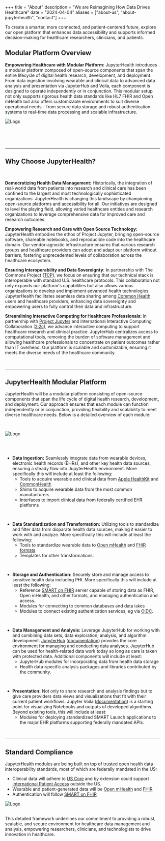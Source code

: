 +++
title = "About"
description = "We are Reimagining How Data Drives Healthcare"
date = "2024-04-04"
aliases = ["about-us", "about-jupyterhealth", "contact"]
+++

<!-- <p style="text-align: center; font-weight: 500; font-size: 36px">We Are Reimagining How Data Drives Healthcare.</p>  -->


To create a smarter, more connected, and patient-centered future, explore our open platform that enhances data accessibility and supports informed decision-making for healthcare researchers, clinicians, and patients.

<!-- [Go to Modular Section](#modular-platform) -->


## **Modular Platform Overview**
**Empowering Healthcare with Modular Platform:**
JupyterHealth introduces a modular platform composed of open-source components that span the entire lifecycle of digital health research, development, and deployment. From data ingestion involving wearable and clinical data to advanced data analysis and presentation via JupyterHub and Voila, each component is designed to operate independently or in conjunction. This modular setup not only supports rigorous health data standards like HL7 FHIR and Open mHealth but also offers customizable environments to suit diverse operational needs – from secure data storage and robust authentication systems to real-time data processing and scalable infrastructure.  

<!-- solution to mobile resizing issue -->
<img src="/images/JupyterHealthDiagram100.png" alt="Logo" style="max-width: 100%; height: auto;"><br><br>

<!--![JupyterHealthOverview](/images/JupyterHealthDiagram100.png)-->

<!-- {{< adding-diagram id="cta" image="images/JupyterHealthDiagram100.png" >}} -->

<br>
<br>

---

## **Why Choose JupyterHealth?**
<br>

**Democratizing Health Data Management:** Historically, the integration of real-world data from patients into research and clinical care has been confined to the largest and most technologically sophisticated organizations. JupyterHealth is changing this landscape by championing open-source platforms and accessibility for all. Our initiatives are designed to level the playing field, allowing varied healthcare entities and research organizations to leverage comprehensive data for improved care and research outcomes.

**Empowering Research and Care with Open Source Technology:** JupyterHealth embodies the ethos of Project Jupyter, bringing open-source software, shareable notebooks, and reproducible code into the healthcare domain. Our vendor-agnostic infrastructure ensures that various research groups and healthcare providers can adopt and adapt our platform without barriers, fostering unprecedented levels of collaboration across the healthcare ecosystem.

**Ensuring Interoperability and Data Sovereignty:**
In partnership with The Commons Project ([TCP](https://www.thecommonsproject.org/)), we focus on ensuring that our technical stack is interoperable with standard U.S. healthcare protocols. This collaboration not only expands our platform's capabilities but also allows various organizations to develop and implement advanced health technologies. JupyterHealth facilitates seamless data sharing among [Common Health](https://www.commonhealth.org/) users and healthcare providers, enhancing data sovereignty and empowering users to fully control their data and infrastructure.

**Streamlining Interactive Computing for Healthcare Professionals:**
In partnership with [Project Jupyter](https://jupyter.org/) and International Interactive Computing Collaboration ([2i2c](https://2i2c.org/)), we advance interactive computing to support healthcare research and clinical practice. JupyterHub centralizes access to computational tools, removing the burden of software management and allowing healthcare professionals to concentrate on patient outcomes rather than IT overhead. Our platform is scalable and customizable, ensuring it meets the diverse needs of the healthcare community.

<br>

---
<h2 id="modular-platform"></h2>

## **JupyterHealth Modular Platform**
JupyterHealth will be a modular platform consisting of open-source components that span the life cycle of digital health research, development, and deployment. Our approach ensures that each module can function independently or in conjunction, providing flexibility and scalability to meet diverse healthcare needs.  Below is a detailed overview of each module:

<br>

<img src="/images/JupyterHealthDataPlatform100.png" alt="Logo" style="max-width: 100%; height: auto;"><br><br>

<br>

* **Data Ingestion:** Seamlessly integrate data from wearable devices, electronic health records (EHRs), and other key health data sources, ensuring a steady flow into JupyterHealth environment. More specifically this will include at least the following:
	* Tools to acquire wearable and clinical data from [Apple HealthKit](https://developer.apple.com/documentation/healthkit) and [CommonHealth](https://www.commonhealth.org/developers)
	* Shims to acquire wearable data from the most common manufacturers
	* Interfaces to import clinical data from federally certified EHR platforms 

<br>

* **Data Standardization and Transformation:** Utilizing tools to standardize and filter data from disparate health data sources, making it easier to work with and analyze. More specifically this will include at least the following: 
	* Tools to standardize wearable data to [Open mHealth](https://www.openmhealth.org/documentation/#/overview/get-started) and [FHIR formats](https://build.fhir.org/ig/HL7/cimi-vital-signs/)
	* Templates for other transformations.

<br>

* **Storage and Authentication:** Securely store and manage access to sensitive health data including PHI. More specifically this will include at least the following:
	* Reference [SMART on FHIR](https://docs.smarthealthit.org) server capable of storing data as FHIR, Open mHealth, and other formats, and managing authentication and access.
	* Modules for connecting to common databases and data lakes
	* Modules to connect existing authentication services, eg via [OIDC](https://openid.net/developers/how-connect-works/).

<br> 

* **Data Management and Analysis:** Leverage JupyterHub for working with and combining data sets, data exploration, analysis, and algorithm development. [JupyterHub](https://jupyter.org/hub) ([documentation](https://jupyterhub.readthedocs.io/en/latest/)) provides the core environment for managing and conducting data analyses. JupyterHub can be used for health-related data work today so long as care is taken with protected data. Additional components will include at least:
	* JupyterHub modules for incorporating data from health data storage
	* Health data-specific analysis packages and libraries contributed by the community.

<br> 

* **Presentation:** Not only to share research and analysis findings but to give care providers data views and visualizations that fit with their current patient workflows. Jupyter Voila ([documentation](https://voila.readthedocs.io/en/stable/)) is a starting point for visualizing Notebooks and outputs of developed algorithms.  Beyond existing tools, this will include at least:
	* Modules for deploying standardized SMART Launch applications to the major EHR platforms supporting federally mandated APIs.

<br>

---

## **Standard Compliance** 

JupyterHealth modules are being built on top of trusted open health data interoperability standards, most of which are federally mandated in the US:
* Clinical data will adhere to [US Core](https://www.hl7.org/fhir/us/core/) and by extension could support [International Patient Access](https://build.fhir.org/ig/HL7/fhir-ipa/) outside the US.
* Wearable and patient-generated data will be [Open mHealth](https://www.openmhealth.org/documentation/#/overview/get-started) and [FHIR](https://build.fhir.org/ig/HL7/cimi-vital-signs/)
* Authentication will follow [SMART on FHIR](https://docs.smarthealthit.org)

<img src="/images/JupyterHealthOverview100.png" alt="Logo" style="max-width: 100%; height: auto;"><br><br>


This detailed framework underlines our commitment to providing a robust, scalable, and secure environment for healthcare data management and analysis, empowering researchers, clinicians, and technologists to drive innovation in healthcare. 



<!-- ---

## **Implementing JupyterHealth**
For detailed instructions on how to integrate and utilize the JupyterHealth platform within your organization, please visit our [documentation](https://jupyterhealth.github.io/software-documentation/). Our step-by-step guide provides all the necessary information to get you started smoothly and efficiently.


--- 

## **Join Our Community**
Become part of the JupyterHealth community to learn, share, and contribute to the development of our technologies. Engage with us on[GitHub](https://github.com/jupyterhealth) to contribute to the project, find support and collaborate with like-minded professionals across the globe. Your involvement can help shape the future of healthcare technology. -->




